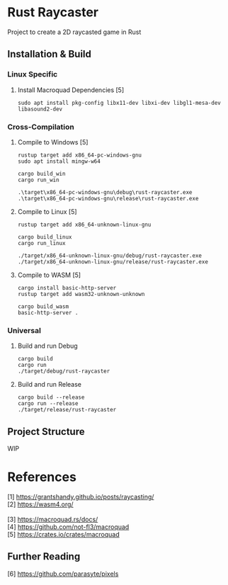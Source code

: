 # Rust Raycaster

Project to create a 2D raycasted game in Rust

## Installation & Build
### Linux Specific
1. Install Macroquad Dependencies [5]
    ```
    sudo apt install pkg-config libx11-dev libxi-dev libgl1-mesa-dev libasound2-dev
    ```

### Cross-Compilation
1. Compile to Windows [5]
    ```
    rustup target add x86_64-pc-windows-gnu
    sudo apt install mingw-w64

    cargo build_win
    cargo run_win

    .\target\x86_64-pc-windows-gnu\debug\rust-raycaster.exe
    .\target\x86_64-pc-windows-gnu\release\rust-raycaster.exe
    ```
2. Compile to Linux [5]
    ```
    rustup target add x86_64-unknown-linux-gnu

    cargo build_linux
    cargo run_linux

    ./target/x86_64-unknown-linux-gnu/debug/rust-raycaster.exe
    ./target/x86_64-unknown-linux-gnu/release/rust-raycaster.exe
    ```

3. Compile to WASM [5]
    ```
    cargo install basic-http-server
    rustup target add wasm32-unknown-unknown

    cargo build_wasm
    basic-http-server .
    ```

### Universal
1. Build and run Debug
    ```
    cargo build
    cargo run
    ./target/debug/rust-raycaster
    ```
2. Build and run Release
    ```
    cargo build --release
    cargo run --release
    ./target/release/rust-raycaster
    ```

## Project Structure
WIP

# References
[1] https://grantshandy.github.io/posts/raycasting/<br>
[2] https://wasm4.org/<br><br>
[3] https://macroquad.rs/docs/<br>
[4] https://github.com/not-fl3/macroquad<br>
[5] https://crates.io/crates/macroquad<br>

## Further Reading
[6] https://github.com/parasyte/pixels 